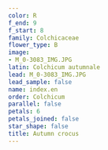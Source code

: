 ```yaml
---
color: R
f_end: 9
f_start: 8
family: Colchicaceae
flower_type: B
image:
- M_0-3083_IMG.JPG
latin: Colchicum autumnale
lead: M_0-3083_IMG.JPG
lead_sample: false
name: index.en
order: Colchicum
parallel: false
petals: 6
petals_joined: false
star_shape: false
title: Autumn crocus
---
```

